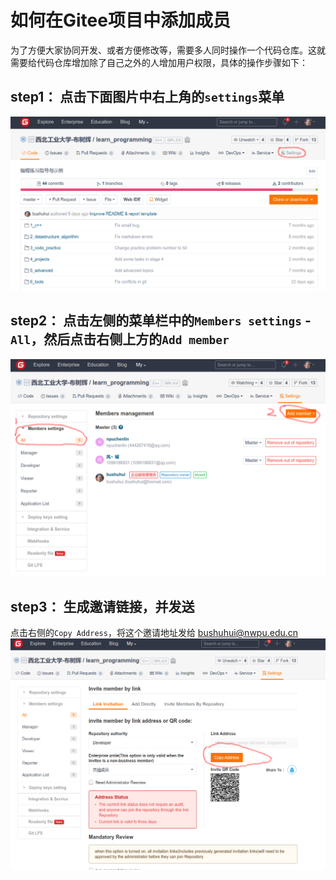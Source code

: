 # 如何在Gitee项目中添加成员

为了方便大家协同开发、或者方便修改等，需要多人同时操作一个代码仓库。这就需要给代码仓库增加除了自己之外的人增加用户权限，具体的操作步骤如下：

## step1： 点击下面图片中右上角的`settings`菜单
![进入项目的设置](pic_git/gitee_addmember1.png)


## step2： 点击左侧的菜单栏中的`Members settings` - `All`，然后点击右侧上方的`Add member`
![进入项目的设置](pic_git/gitee_addmember2.png)


## step3： 生成邀请链接，并发送
点击右侧的`Copy Address`，将这个邀请地址发给 bushuhui@nwpu.edu.cn 
![进入项目的设置](pic_git/gitee_addmember3.png)

